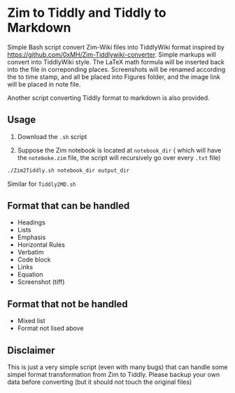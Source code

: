# Zim to Tiddly and Tiddly to Markdown
Simple Bash script convert Zim-Wiki files into TiddlyWiki format inspired by https://github.com/0xMH/Zim-Tiddlywiki-converter. Simple markups will convert into TiddlyWiki style. The LaTeX math formula will be inserted back into the file in correponding places. Screenshots will be renamed according the to time stamp, and all be placed into Figures folder, and the image link will be placed in note file. 

Another script converting Tiddly format to markdown is also provided.

## Usage

1. Download the `.sh` script

2. Suppose the Zim notebook is located at `notebook_dir` ( which will have the `noteboke.zim` file, the script will recursively go over every `.txt` file)
```bash
./Zim2Tiddly.sh notebook_dir output_dir
```

Similar for `Tiddly2MD.sh`

## Format that can be handled

- Headings
- Lists
- Emphasis
- Horizontal Rules
- Verbatim
- Code block
- Links
- Equation
- Screenshot (tiff)

## Format that not be handled

- Mixed list
- Format not lised above

## Disclaimer

This is just a very simple script (even with many bugs) that can handle some simpel format transformation from Zim to Tiddly. Please backup your own data before converting (but it should not touch the original files)
